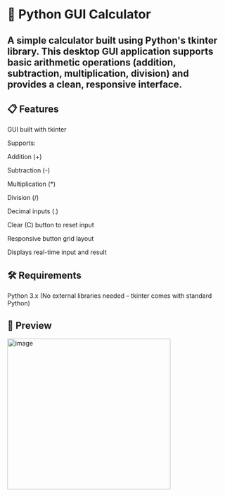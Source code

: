 # 🧮 Python GUI Calculator
## A simple calculator built using Python's tkinter library. This desktop GUI application supports basic arithmetic operations (addition, subtraction, multiplication, division) and provides a clean, responsive interface.

## 📋 Features
GUI built with tkinter

Supports:

Addition (+)

Subtraction (-)

Multiplication (*)

Division (/)

Decimal inputs (.)

Clear (C) button to reset input

Responsive button grid layout

Displays real-time input and result

## 🛠️ Requirements
Python 3.x
(No external libraries needed – tkinter comes with standard Python)

## 📸 Preview
<img width="371" height="343" alt="image" src="https://github.com/user-attachments/assets/0d264f4f-ad53-462c-b97f-438d2e7bf50c" />
